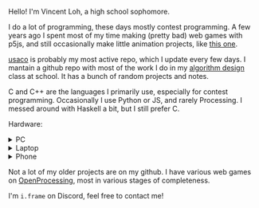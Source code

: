 Hello! I'm Vincent Loh, a high school sophomore.

I do a lot of programming, these days mostly contest programming.
A few years ago I spent most of my time making (pretty bad) web games
with p5js, and still occasionally make little animation projects, like
[this one](https://github.com/vmhl87/simple-animation-framework).

[usaco](https://github.com/vmhl87/usaco) is probably my most active repo,
which I update every few days. I mantain a github repo with most of the work
I do in my [algorithm design](https://github.com/vmhl87/alg_design) class
at school. It has a bunch of random projects and notes.

C and C++ are the languages I primarily use, especially for contest programming.
Occasionally I use Python or JS, and rarely Processing. I messed around with
Haskell a bit, but I still prefer C.

Hardware:

<details><summary>PC</summary>

My desktop is an AMD machine - Ryzen 5 2600 running Debian 12.
I used to use Ubuntu, but recently switched to this current setup - Gnome
and snap were getting on my nerves.

I have a similar setup to my laptop: i3 as a window manager, with a tmux-based
terminal setup. Unlike that laptop, though, I use a graphical terminal (st)
rather than the framebuffer one, which has issues with scaling on my monitor.

My i3 bindings are a bit strange - find them [here](pc).

![](assets/pc.png)

![](assets/pc_term.png)

</details>

<details><summary>Laptop</summary>

My choice of laptop is rather odd - it's a Lenovo ideapad 3 chromebook.

With an Intel Celeron N4020 underclocked to 800mhz and barely functional
Intel integrated graphics, its performance is far from good. However,
combined with a pretty substantial battery, it gets a very high SOT.
I end up having to charge once every week or so, despite using it as my
daily driver.

I used to run this laptop in "standard" chromeOS, doing most
of my work in the VT2 virtual terminal emulator (essentially a worse framebuffer
console) but I flashed a UEFI bootloader and installed Debian 12.

Though I have i3 configured, I do the majority of my work
in the TTY, with a combination of nvim, tmux, and w3m.

My [framebuffer graphics library](https://github.com/vmhl87/fbgui) was originally
built for use on this laptop.

![](assets/chrono-tty.png)

![](assets/chrono.png)

</details>

<details><summary>Phone</summary>

I use a jailbroken iphone SE (first generation, from 2016) on iOS 13.4.1.
It has the clang toolchain and SDK installed, so I can (and sometimes do)
code on this device.

It is jailbroken with Odysseyra1n, running the Procursus bootstrap.

![](assets/phone.png)

I am not very good at Objective-C, but I have written a few tweaks -
for example [radianator](https://github.com/vmhl87/radianator).

</details>

Not a lot of my older projects are on my github. I have various web games
on [OpenProcessing](https://openprocessing.org/user/250345), most in various
stages of completeness.

I'm `i.frame` on Discord, feel free to contact me!
